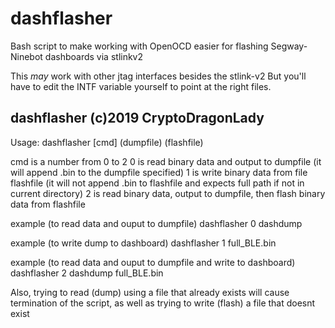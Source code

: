 # dashflasher
Bash script to make working with OpenOCD easier for flashing Segway-Ninebot dashboards via stlinkv2

This *may* work with other jtag interfaces besides the stlink-v2 But you'll have to edit the INTF variable yourself to point at the right files.

dashflasher (c)2019 CryptoDragonLady
------------------------------------

Usage: dashflasher [cmd] (dumpfile) (flashfile)

cmd is a number from 0 to 2
0 is read binary data and output to dumpfile (it will append .bin to the dumpfile specified)
1 is write binary data from file flashfile (it will not append .bin to flashfile and expects full path if not in current directory)
2 is read binary data, output to dumpfile, then flash binary data from flashfile

example (to read data and ouput to dumpfile)
dashflasher 0 dashdump

example (to write dump to dashboard)
dashflasher 1 full_BLE.bin

example (to read data and ouput to dumpfile and write to dashboard)
dashflasher 2 dashdump full_BLE.bin

Also, trying to read (dump) using a file that already exists will cause termination of the script, as well as trying to write (flash) a file that doesnt exist

